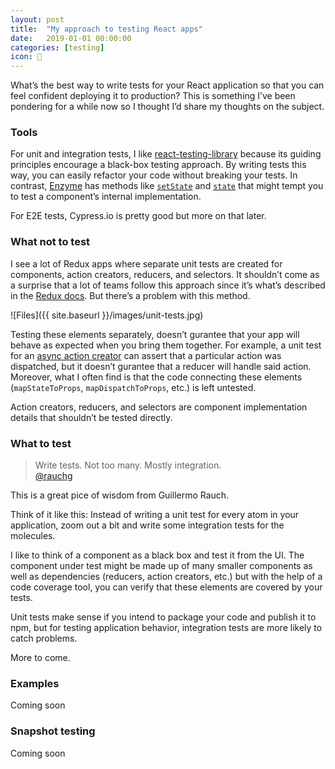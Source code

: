 ```yaml
---
layout: post
title:  "My approach to testing React apps"
date:   2019-01-01 00:00:00
categories: [testing]
icon: 🧠
---
```


What’s the best way to write tests for your React application so that you can feel confident deploying it to production? This is something I’ve been pondering for a while now so I thought I’d share my thoughts on the subject.

### Tools
For unit and integration tests, I like [react-testing-library](https://github.com/kentcdodds/react-testing-library) because its guiding principles encourage a black-box testing approach. By writing tests this way, you can easily refactor your code without breaking your tests. In contrast, [Enzyme](https://airbnb.io/enzyme/) has methods like [`setState`](https://airbnb.io/enzyme/docs/api/ReactWrapper/setState.html) and [`state`](https://airbnb.io/enzyme/docs/api/ReactWrapper/state.html) that might tempt you to test a component’s internal implementation.

For E2E tests, Cypress.io is pretty good but more on that later.

### What not to test
I see a lot of Redux apps where separate unit tests are created for components, action creators, reducers, and selectors. It shouldn’t come as a surprise that a lot of teams follow this approach since it’s what’s described in the [Redux docs](https://redux.js.org/recipes/writing-tests). But there’s a problem with this method.

![Files]({{ site.baseurl }}/images/unit-tests.jpg)

Testing these elements separately, doesn’t gurantee that your app will behave as expected when you bring them together. For example, a unit test for an [async action creator](https://redux.js.org/recipes/writing-tests#async-action-creators) can assert that a particular action was dispatched, but it doesn’t gurantee that a reducer will handle said action. Moreover, what I often find is that the code connecting these elements (`mapStateToProps`, `mapDispatchToProps`, etc.) is left untested.

Action creators, reducers, and selectors are component implementation details that shouldn’t be tested directly.

### What to test

> Write tests. Not too many. Mostly integration.<br>
[@rauchg](https://twitter.com/@rauchg)

This is a great pice of wisdom from Guillermo Rauch.

Think of it like this: Instead of writing a unit test for every atom in your application, zoom out a bit and write some integration tests for the molecules.

I like to think of a component as a black box and test it from the UI. The component under test might be made up of many smaller components as well as dependencies (reducers, action creators, etc.) but with the help of a code coverage tool, you can verify that these elements are covered by your tests.

Unit tests make sense if you intend to package your code and publish it to npm, but for testing application behavior, integration tests are more likely to catch problems.

More to come.

### Examples
Coming soon

### Snapshot testing
Coming soon

